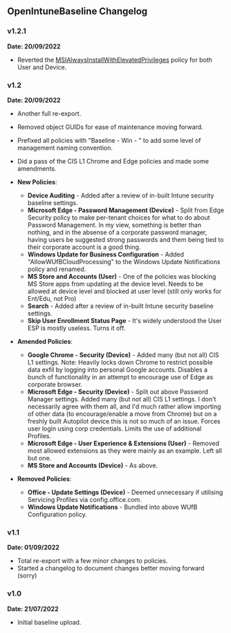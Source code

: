 ## OpenIntuneBaseline Changelog

### v1.2.1
**Date: 20/09/2022**
</br>
* Reverted the [MSIAlwaysInstallWithElevatedPrivileges](https://www.tenable.com/audits/items/CIS_MS_Windows_Server_2008_v3.2.0_MS_L1.audit:b3c85a4b21fbb4f496ba693f7a3d4602) policy for both User and Device.

### v1.2
**Date: 20/09/2022**
</br>
* Another full re-export. 
* Removed object GUIDs for ease of maintenance moving forward.
* Prefixed all policies with "Baseline - Win - " to add some level of management naming convention.
* Did a pass of the CIS L1 Chrome and Edge policies and made some amendments.
* **New Policies**:

   - **Device Auditing** - Added after a review of in-built Intune security baseline settings.
   - **Microsoft Edge - Password Management (Device)** - Split from Edge Security policy to make per-tenant choices for what to do about Password Management. In my view, something is better than nothing, and in the absense of a corporate password manager, having users be suggested strong passwords and them being tied to their corporate account is a good thing.
   - **Windows Update for Business Configuration** - Added "AllowWUfBCloudProcessing" to the Windows Update Notifications policy and renamed.
   - **MS Store and Accounts (User)** - One of the policies was blocking MS Store apps from updating at the device level. Needs to be allowed at device level and blocked at user level (still only works for Ent/Edu, not Pro)
   - **Search** - Added after a review of in-built Intune security baseline settings.
   - **Skip User Enrollment Status Page** - It's widely understood the User ESP is mostly useless. Turns it off.

* **Amended Policies**:

   - **Google Chrome - Security (Device)** - Added many (but not all) CIS L1 settings. Note: Heavily locks down Chrome to restrict possible data exfil by logging into personal Google accounts. Disables a bunch of functionality in an attempt to encourage use of Edge as corporate browser.
   - **Microsoft Edge - Security (Device)** - Split out above Password Manager settings. Added many (but not all) CIS L1 settings. I don't necessarily agree with them all, and I'd much rather allow importing of other data (to encourage/enable a move from Chrome) but on a freshly built Autopilot device this is not so much of an issue. Forces user login using corp credentials. Limits the use of additional Profiles.
   - **Microsoft Edge - User Experience & Extensions (User)** - Removed most allowed extensions as they were mainly as an example. Left all but one.
   - **MS Store and Accounts (Device)** - As above.

* **Removed Policies**:

   - **Office - Update Settings (Device)** - Deemed unnecessary if utilising Servicing Profiles via config.office.com.
   - **Windows Update Notifications** - Bundled into above WUfB Configuration policy.

### v1.1 
**Date: 01/09/2022**
</br>
* Total re-export with a few minor changes to policies.
* Started a changelog to document changes better moving forward (sorry)

### v1.0 
**Date: 21/07/2022**
</br>
* Initial baseline upload.



